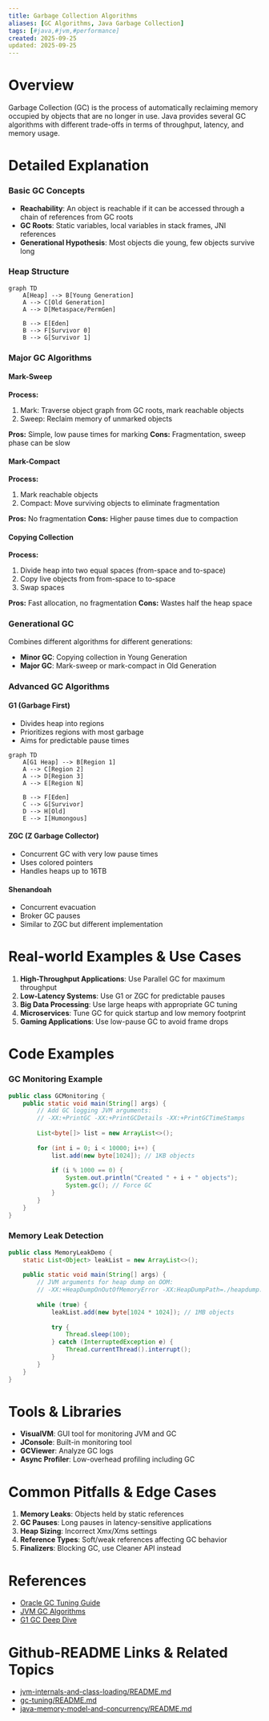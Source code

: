 ```yaml
---
title: Garbage Collection Algorithms
aliases: [GC Algorithms, Java Garbage Collection]
tags: [#java,#jvm,#performance]
created: 2025-09-25
updated: 2025-09-25
---
```


# Overview

Garbage Collection (GC) is the process of automatically reclaiming memory occupied by objects that are no longer in use. Java provides several GC algorithms with different trade-offs in terms of throughput, latency, and memory usage.

# Detailed Explanation

### Basic GC Concepts

- **Reachability**: An object is reachable if it can be accessed through a chain of references from GC roots
- **GC Roots**: Static variables, local variables in stack frames, JNI references
- **Generational Hypothesis**: Most objects die young, few objects survive long

### Heap Structure

```mermaid
graph TD
    A[Heap] --> B[Young Generation]
    A --> C[Old Generation]
    A --> D[Metaspace/PermGen]
    
    B --> E[Eden]
    B --> F[Survivor 0]
    B --> G[Survivor 1]
```

### Major GC Algorithms

#### Mark-Sweep

**Process:**
1. Mark: Traverse object graph from GC roots, mark reachable objects
2. Sweep: Reclaim memory of unmarked objects

**Pros:** Simple, low pause times for marking
**Cons:** Fragmentation, sweep phase can be slow

#### Mark-Compact

**Process:**
1. Mark reachable objects
2. Compact: Move surviving objects to eliminate fragmentation

**Pros:** No fragmentation
**Cons:** Higher pause times due to compaction

#### Copying Collection

**Process:**
1. Divide heap into two equal spaces (from-space and to-space)
2. Copy live objects from from-space to to-space
3. Swap spaces

**Pros:** Fast allocation, no fragmentation
**Cons:** Wastes half the heap space

### Generational GC

Combines different algorithms for different generations:

- **Minor GC**: Copying collection in Young Generation
- **Major GC**: Mark-sweep or mark-compact in Old Generation

### Advanced GC Algorithms

#### G1 (Garbage First)

- Divides heap into regions
- Prioritizes regions with most garbage
- Aims for predictable pause times

```mermaid
graph TD
    A[G1 Heap] --> B[Region 1]
    A --> C[Region 2]
    A --> D[Region 3]
    A --> E[Region N]
    
    B --> F[Eden]
    C --> G[Survivor]
    D --> H[Old]
    E --> I[Humongous]
```

#### ZGC (Z Garbage Collector)

- Concurrent GC with very low pause times
- Uses colored pointers
- Handles heaps up to 16TB

#### Shenandoah

- Concurrent evacuation
- Broker GC pauses
- Similar to ZGC but different implementation

# Real-world Examples & Use Cases

1. **High-Throughput Applications**: Use Parallel GC for maximum throughput
2. **Low-Latency Systems**: Use G1 or ZGC for predictable pauses
3. **Big Data Processing**: Use large heaps with appropriate GC tuning
4. **Microservices**: Tune GC for quick startup and low memory footprint
5. **Gaming Applications**: Use low-pause GC to avoid frame drops

# Code Examples

### GC Monitoring Example

```java
public class GCMonitoring {
    public static void main(String[] args) {
        // Add GC logging JVM arguments:
        // -XX:+PrintGC -XX:+PrintGCDetails -XX:+PrintGCTimeStamps
        
        List<byte[]> list = new ArrayList<>();
        
        for (int i = 0; i < 10000; i++) {
            list.add(new byte[1024]); // 1KB objects
            
            if (i % 1000 == 0) {
                System.out.println("Created " + i + " objects");
                System.gc(); // Force GC
            }
        }
    }
}
```

### Memory Leak Detection

```java
public class MemoryLeakDemo {
    static List<Object> leakList = new ArrayList<>();
    
    public static void main(String[] args) {
        // JVM arguments for heap dump on OOM:
        // -XX:+HeapDumpOnOutOfMemoryError -XX:HeapDumpPath=./heapdump.hprof
        
        while (true) {
            leakList.add(new byte[1024 * 1024]); // 1MB objects
            
            try {
                Thread.sleep(100);
            } catch (InterruptedException e) {
                Thread.currentThread().interrupt();
            }
        }
    }
}
```

# Tools & Libraries

- **VisualVM**: GUI tool for monitoring JVM and GC
- **JConsole**: Built-in monitoring tool
- **GCViewer**: Analyze GC logs
- **Async Profiler**: Low-overhead profiling including GC

# Common Pitfalls & Edge Cases

1. **Memory Leaks**: Objects held by static references
2. **GC Pauses**: Long pauses in latency-sensitive applications
3. **Heap Sizing**: Incorrect Xmx/Xms settings
4. **Reference Types**: Soft/weak references affecting GC behavior
5. **Finalizers**: Blocking GC, use Cleaner API instead

# References

- [Oracle GC Tuning Guide](https://docs.oracle.com/javase/8/docs/technotes/guides/vm/gctuning/)
- [JVM GC Algorithms](https://www.baeldung.com/jvm-garbage-collectors)
- [G1 GC Deep Dive](https://www.oracle.com/technetwork/tutorials/tutorials-1876574.html)

# Github-README Links & Related Topics

- [jvm-internals-and-class-loading/README.md](../jvm-internals-and-class-loading/README.md)
- [gc-tuning/README.md](../gc-tuning/README.md)
- [java-memory-model-and-concurrency/README.md](../java/java-memory-model-and-concurrency/README.md)
